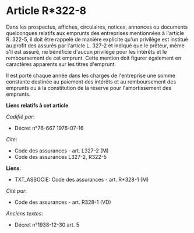 # Article R*322-8

Dans les prospectus, affiches, circulaires, notices, annonces ou documents quelconques relatifs aux emprunts des entreprises
mentionnées à l'article R. 322-5, il doit être rappelé de manière explicite qu'un privilège est institué au profit des
assurés par l'article L. 327-2 et indiqué que le prêteur, même s'il est assuré, ne bénéficie d'aucun privilège pour les
intérêts et le remboursement de cet emprunt. Cette mention doit figurer également en caractères apparents sur les titres
d'emprunt.

Il est porté chaque année dans les charges de l'entreprise une somme constante destinée au paiement des intérêts et au
remboursement des emprunts ou à la constitution de la réserve pour l'amortissement des emprunts.

**Liens relatifs à cet article**

_Codifié par_:

  - Décret n°76-667 1976-07-16

_Cite_:

  - Code des assurances - art. L327-2 (M)
  - Code des assurances L327-2, R322-5

**Liens**:

  - TXT_ASSOCIE: Code des assurances - art. R*328-1 (M)

_Cité par_:

  - Code des assurances - art. R328-1 (VD)

_Anciens textes_:

  - Décret n°1938-12-30 art. 5
